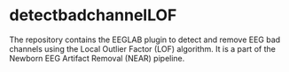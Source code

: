 # detectbadchannelLOF
The repository contains the EEGLAB plugin to detect and remove EEG bad channels using the Local Outlier Factor (LOF) algorithm. It is a part of the Newborn EEG Artifact Removal (NEAR) pipeline.
